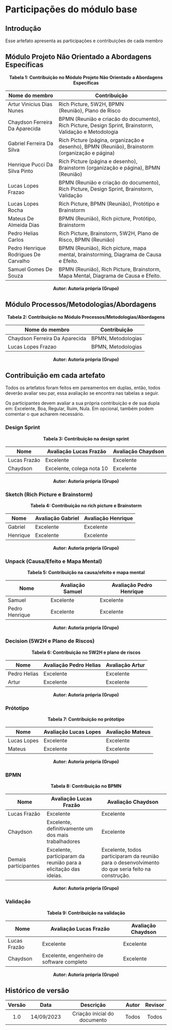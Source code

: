 # Participações do módulo base

## Introdução

Esse artefato apresenta as participações e contribuições de cada membro

## Módulo Projeto Não Orientado a Abordagens Específicas

<figcaption style="text-align: center">
    <b>Tabela 1: Contribuição no Módulo Projeto Não Orientado a Abordagens Específicas</b>
</figcaption>

| Nome do membro                       | Contribuição                                                                                              |
| ------------------------------------ | ----------------------------------------------------------------------------------------------------------- |
| Artur Vinicius Dias Nunes            | Rich Picture, 5W2H, BPMN (Reunião), Plano de Risco                                                        |
| Chaydson Ferreira Da Aparecida       | BPMN (Reunião e criacão do documento), Rich Picture, Design Sprint, Brainstorm, Validação e Metodologia |
| Gabriel Ferreira Da Silva            | Rich Picture (página, organização e desenho), BPMN (Reunião), Brainstorm (organização e página)      |
| Henrique Pucci Da Silva Pinto        | Rich Picture (página e desenho), Brainstorm (organização e página), BPMN (Reunião)                    |
| Lucas Lopes Frazao                   | BPMN (Reunião e criação do documento), Rich Picture, Design Sprint, Brainstorm, Validação              |
| Lucas Lopes Rocha                    | Rich Picture, BPMN (Reunião), Protótipo e Brainstorm                                                      |
| Mateus De Almeida Dias               | BPMN (Reunião), Rich picture, Protótipo, Brainstorm                                                       |
| Pedro Helias Carlos                  | Rich Picture, Brainstorm, 5W2H, Plano de Risco, BPMN (Reunião)                                            |
| Pedro Henrique Rodrigues De Carvalho | BPMN (Reunião), Rich picture, mapa mental, brainstorming, Diagrama de Causa e Efeito.                      |
| Samuel Gomes De Souza                | BPMN (Reunião), Rich Picture, Brainstorm, Mapa Mental, Diagrama de Causa e Efeito.                         |

<figcaption style="text-align: center">
   <b>Autor: Autoria própria (Grupo)</b>
</figcaption>

## Módulo Processos/Metodologias/Abordagens

<figcaption style="text-align: center">
    <b>Tabela 2: Contribuição no Módulo Processos/Metodologias/Abordagens</b>
</figcaption>

| Nome do membro                 | Contribuição     |
| ------------------------------ | ------------------ |
| Chaydson Ferreira Da Aparecida | BPMN, Metodologias |
| Lucas Lopes Frazao             | BPMN, Metodologias |

<figcaption style="text-align: center">
   <b>Autor: Autoria própria (Grupo)</b>
</figcaption>

## Contribuição em cada artefato

Todos os artefatos foram feitos em pareamentos em duplas, então, todos deverão avaliar seu par, essa avaliação se encontra nas tabelas a seguir.

Os participantes devem avaliar a sua própria contribuição e de sua dupla em: Excelente, Boa, Regular, Ruim, Nula. Em opcional, também podem comentar o que acharem necessário.

### Design Sprint

<figcaption style="text-align: center">
    <b>Tabela 3: Contribuição na design sprint</b>
</figcaption>

| Nome          | Avaliação Lucas Frazão | Avaliação Chaydson |
| ------------- | ------------------------- | -------------------- |
| Lucas Frazão | Excelente                 | Excelente            |
| Chaydson      | Excelente, colega nota 10 | Excelente            |

<figcaption style="text-align: center">
   <b>Autor: Autoria própria (Grupo)</b>
</figcaption>

### Sketch (Rich Picture e Brainstorm)

<figcaption style="text-align: center">
    <b>Tabela 4: Contribuição no rich picture e Brainstorm</b>
</figcaption>

| Nome     | Avaliação Gabriel | Avaliação Henrique |
| -------- | ------------------- | -------------------- |
| Gabriel  | Excelente           | Excelente            |
| Henrique | Excelente           | Excelente            |

<figcaption style="text-align: center">
   <b>Autor: Autoria própria (Grupo)</b>
</figcaption>

### Unpack (Causa/Efeito e Mapa Mental)

<figcaption style="text-align: center">
    <b>Tabela 5: Contribuição na causa/efeito e mapa mental</b>
</figcaption>

| Nome           | Avaliação Samuel | Avaliação Pedro Henrique |
| -------------- | ------------------ | -------------------------- |
| Samuel         | Excelente          | Excelente                  |
| Pedro Henrique | Excelente          | Excelente                  |

<figcaption style="text-align: center">
   <b>Autor: Autoria própria (Grupo)</b>
</figcaption>

### Decision (5W2H e Plano de Riscos)

<figcaption style="text-align: center">
    <b>Tabela 6: Contribuição no 5W2H e plano de riscos</b>
</figcaption>

| Nome         | Avaliação Pedro Helias | Avaliação Artur |
| ------------ | ------------------------ | ----------------- |
| Pedro Helias | Excelente                | Excelente         |
| Artur        | Excelente                | Excelente         |

<figcaption style="text-align: center">
   <b>Autor: Autoria própria (Grupo)</b>
</figcaption>

### Prótotipo

<figcaption style="text-align: center">
    <b>Tabela 7: Contribuição no prótotipo</b>
</figcaption>

| Nome        | Avaliação Lucas Lopes | Avaliação Mateus |
| ----------- | ----------------------- | ------------------ |
| Lucas Lopes | Excelente               | Excelente          |
| Mateus      | Excelente               | Excelente          |

<figcaption style="text-align: center">
   <b>Autor: Autoria própria (Grupo)</b>
</figcaption>

### BPMN

<figcaption style="text-align: center">
    <b>Tabela 8: Contribuição no BPMN</b>
</figcaption>

| Nome                 | Avaliação Lucas Frazão                                           | Avaliação Chaydson                                                                                 |
| -------------------- | ------------------------------------------------------------------- | ---------------------------------------------------------------------------------------------------- |
| Lucas Frazão        | Excelente                                                           | Excelente                                                                                            |
| Chaydson             | Excelente, definitivamente um dos mais trabalhadores                | Excelente                                                                                            |
| Demais participantes | Excelente, participaram da reunião para a elicitação das ideias. | Excelente, todos participaram da reunião para o desenvolvimento do que seria feito na construção. |

<figcaption style="text-align: center">
   <b>Autor: Autoria própria (Grupo)</b>
</figcaption>

### Validação

<figcaption style="text-align: center">
    <b>Tabela 9: Contribuição na validação</b>
</figcaption>

| Nome          | Avaliação Lucas Frazão                  | Avaliação Chaydson |
| ------------- | ------------------------------------------ | -------------------- |
| Lucas Frazão | Excelente                                  | Excelente            |
| Chaydson      | Excelente, engenheiro de software completo | Excelente            |

<figcaption style="text-align: center">
   <b>Autor: Autoria própria (Grupo)</b>
</figcaption>

## Histórico de versão

| Versão |    Data    |          Descrição          | Autor | Revisor |
| :-----: | :--------: | :----------------------------: | :---: | :-----: |
|   1.0   | 14/09/2023 | Criação inicial do documento | Todos |  Todos  |
